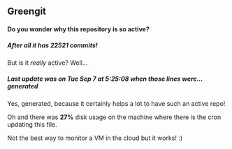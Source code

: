 ## Greengit

#### Do you wonder why this repository is so active?

##### After all it has 22521 commits!

But is it *really* active? Well...

##### Last update was on Tue Sep 7 at 5:25:08 when those lines were... generated

Yes, generated, because it certainly helps a lot to have such an active repo!

Oh and there was **27%** disk usage on the machine
where there is the cron updating this file.

Not the best way to monitor a VM in the cloud but it works! :)
